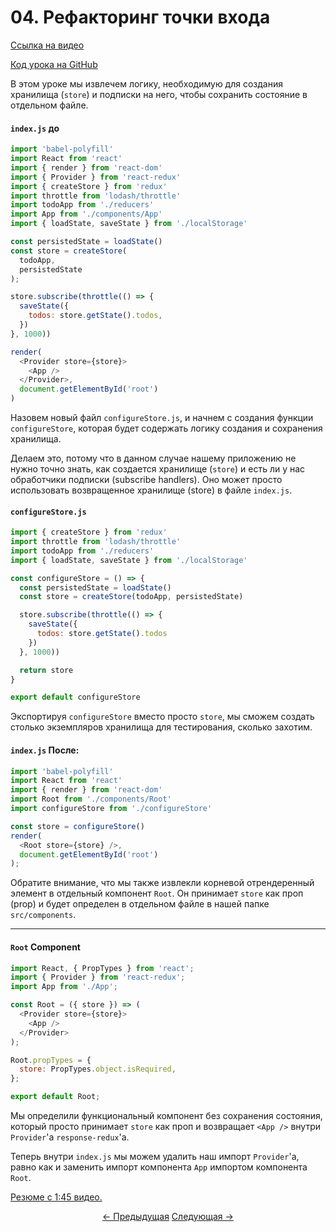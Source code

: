 # 04. Рефакторинг точки входа

[Ссылка на видео](https://egghead.io/lessons/javascript-redux-refactoring-the-entry-point?series=building-react-applications-with-idiomatic-redux)

[Код урока на GitHub](https://github.com/gaearon/todos/tree/04-refactoring-entry-point)

В этом уроке мы извлечем логику, необходимую для создания хранилища (`store`) и подписки на него, чтобы сохранить состояние в отдельном файле.

#### `index.js` до

```javascript
import 'babel-polyfill'
import React from 'react'
import { render } from 'react-dom'
import { Provider } from 'react-redux'
import { createStore } from 'redux'
import throttle from 'lodash/throttle'
import todoApp from './reducers'
import App from './components/App'
import { loadState, saveState } from './localStorage'

const persistedState = loadState()
const store = createStore(
  todoApp,
  persistedState
);

store.subscribe(throttle(() => {
  saveState({
    todos: store.getState().todos,
  })
}, 1000))

render(
  <Provider store={store}>
    <App />
  </Provider>,
  document.getElementById('root')
)
```

Назовем новый файл `configureStore.js`, и начнем с создания функции `configureStore`, которая будет содержать логику создания и сохранения хранилища.

Делаем это, потому что в данном случае нашему приложению не нужно точно знать, как создается хранилище (`store`) и есть ли у нас обработчики подписки (subscribe handlers). Оно может просто использовать возвращенное хранилище (store) в файле `index.js`.

#### `configureStore.js`

```javascript
import { createStore } from 'redux'
import throttle from 'lodash/throttle'
import todoApp from './reducers'
import { loadState, saveState } from './localStorage'

const configureStore = () => {
  const persistedState = loadState()
  const store = createStore(todoApp, persistedState)

  store.subscribe(throttle(() => {
    saveState({
      todos: store.getState().todos
    })
  }, 1000))

  return store
}

export default configureStore
```

Экспортируя `configureStore` вместо просто `store`, мы сможем создать столько экземпляров хранилища для тестирования, сколько захотим.

#### `index.js` После:

```javascript
import 'babel-polyfill'
import React from 'react'
import { render } from 'react-dom'
import Root from './components/Root'
import configureStore from './configureStore'

const store = configureStore()
render(
  <Root store={store} />,
  document.getElementById('root')
);
```

Обратите внимание, что мы также извлекли корневой отрендеренный элемент в отдельный компонент `Root`. Он принимает `store` как проп (prop) и будет определен в отдельном файле в нашей папке `src/components`.

---

#### `Root` Component

```javascript
import React, { PropTypes } from 'react';
import { Provider } from 'react-redux';
import App from './App';

const Root = ({ store }) => (
  <Provider store={store}>
    <App />
  </Provider>
);

Root.propTypes = {
  store: PropTypes.object.isRequired,
};

export default Root;
```

Мы определили функциональный компонент без сохранения состояния, который просто принимает `store` как проп и возвращает `<App />` внутри `Provider`'а `response-redux`'а.

Теперь внутри `index.js` мы можем удалить наш импорт `Provider`'а, равно как и заменить импорт компонента `App` импортом компонента `Root`.

[Резюме с 1:45 видео.](https://egghead.io/lessons/javascript-redux-refactoring-the-entry-point?series=building-react-applications-with-idiomatic-redux#/tab-transcript)

<p align="center">
<a href="./03-Persisting_the_State_to_the_Local_Storage.md"><- Предыдущая</a>
<a href="./05-Adding_React_Router_to_the_Project.md">Следующая -></a>
</p>

